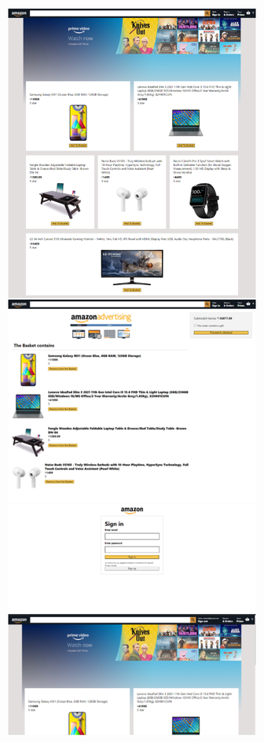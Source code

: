 <p align="center">
  
  <img src="https://github.com/rudreshmishrasde/amazon-clone/blob/master/src/project%20Screenshots/screencapture-localhost-3000-2021-08-25-12_28_00.png">
  <img src="https://github.com/rudreshmishrasde/amazon-clone/blob/master/src/project%20Screenshots/screencapture-localhost-3000-checkout-2021-08-25-12_35_32.png">
  <img src="https://github.com/rudreshmishrasde/amazon-clone/blob/master/src/project%20Screenshots/screencapture-localhost-3000-login-2021-08-25-13_36_15.png">
  
  <img src="https://github.com/rudreshmishrasde/amazon-clone/blob/master/src/project%20Screenshots/Screenshot%20(373).png">
</p>
